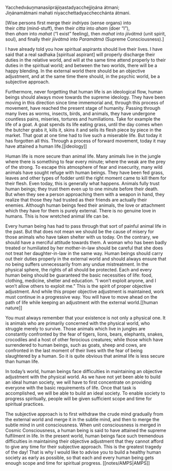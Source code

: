 Yacchedváuṋmanasiiprájiṋastadyacchejjiṋána átmani;  
Jiṋánamátmani mahati niyacchettadyacchecchánta átmani.

[Wise persons first merge their _indriyas_ (sense organs) into their _citta_ (mind-stuff), then their _citta_ into _aham_ (doer “I”), then _aham_ into _mahat_ (“I exist” feeling), then _mahat_ into _jiivátmá_ (unit spirit, soul), and finally their _jiivátmá_ into _Paramátmá_ (Supreme Consciousness).]

I have already told you how spiritual aspirants should live their lives. I have said that a real sadhaka [spiritual aspirant] will properly discharge their duties in the relative world, and will at the same time attend properly to their duties in the spiritual world; and between the two worlds, there will be a happy blending. In the external world there should be an objective adjustment, and at the same time there should, in the psychic world, be a subjective approach.

Furthermore, never forgetting that human life is an ideological flow, human beings should always move towards the supreme ideology. They have been moving in this direction since time immemorial and, through this process of movement, have reached the present stage of humanity. Passing through many lives as worms, insects, birds, and animals, they have undergone countless pains, miseries, tortures and humiliations. Take for example the life of a goat. A goat spends its life eating grass, until the day comes when the butcher grabs it, kills it, skins it and sells its flesh piece by piece in the market. That goat at one time had to live such a miserable life. But today it has forgotten all this. Through a process of forward movement, today it may have attained a human life.[[ideology]]

Human life is more secure than animal life. Many animals live in the jungle where there is something to fear every minute; where the weak are the prey of the strong. To escape this atmosphere of fear and insecurity, many wild animals have sought refuge with human beings. They have been fed grass, leaves and other types of fodder until the right moment came to kill them for their flesh. Even today, this is generally what happens. Animals fully trust human beings; they trust them even up to one minute before their death. But when they see a person approaching them with a weapon in hand, they realize that those they had trusted as their friends are actually their enemies. Although human beings feed their animals, the love or attachment which they have for them is purely external. There is no genuine love in humans. This is how wretched animal life can be.

Every human being has had to pass through that sort of painful animal life in the past. But that does not mean we should be the cause of misery for those animals who have taken shelter with us today. On the contrary, we should have a merciful attitude towards them. A woman who has been badly treated or humiliated by her mother-in-law should be careful that she does not treat her daughter-in-law in the same way. Human beings should carry out their duties properly in the external world and should always ensure that no being suffers unnecessarily from any undue mistreatment. In the physical sphere, the rights of all should be protected. Each and every human being should be guaranteed the basic necessities of life: food, clothing, medicine, shelter and education. “I won’t exploit anyone, and I won’t allow others to exploit me.” This is the spirit of proper objective adjustment. And while this proper objective adjustment is maintained, work must continue in a progressive way. You will have to move ahead on the path of life while keeping an adjustment with the external world.[[human nature]]

You must always remember that your existence is not only a physical one. It is animals who are primarily concerned with the physical world, who struggle merely to survive. Those animals which live in jungles are constantly confronted by the fear of tigers, lions, bears, elephants, snakes, crocodiles and a host of other ferocious creatures; while those which have surrendered to human beings, such as goats, sheep and cows, are confronted in the last moment of their lives with the fear of being slaughtered by a human. So it is quite obvious that animal life is less secure than human life.

In today’s world, human beings face difficulties in maintaining an objective adjustment with the physical world. As we have not yet been able to build an ideal human society, we will have to first concentrate on providing everyone with the basic requirements of life. Once that task is accomplished, we will be able to build an ideal society. To enable society to progress spiritually, people will be given sufficient scope and time for spiritual practices.

The subjective approach is to first withdraw the crude mind gradually from the external world and merge it in the subtle mind, and then to merge the subtle mind in unit consciousness. When unit consciousness is merged in Cosmic Consciousness, a human being is said to have attained the supreme fulfilment in life. In the present world, human beings face such tremendous difficulties in maintaining their objective adjustment that they cannot afford to give any time for their subjective approach. This is the greatest tragedy of the day! That is why I would like to advise you to build a healthy human society as early as possible, so that each and every human being gets enough scope and time for spiritual progress.
[[notes/AMPS|AMPS]]
